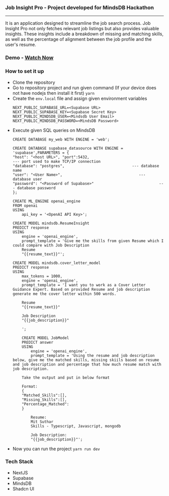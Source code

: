 ### Job Insight Pro - Project developed for MindsDB Hackathon
---
It is an application designed to streamline the job search process. Job Insight Pro not only fetches relevant job listings but also provides valuable insights. These insights include a breakdown of missing and matching skills, as well as the percentage of alignment between the job profile and the user's resume.

### Demo - [Watch Now](https://youtu.be/pluDWdDFLr0?si=ynb7dS9yEl9m1RY_)

### How to set it up

- Clone the repository
- Go to repository project and run given command (If your device does not have nodejs then install it first)
    ```yarn```
- Create the `env.local` file and assign given environment variables
    ```
    NEXT_PUBLIC_SUPABASE_URL=<Supabase URL>
    NEXT_PUBLIC_SUPABASE_KEY=<Supabase Secret Key>
    NEXT_PUBLIC_MINDSDB_USER=<Mindsdb User Email>
    NEXT_PUBLIC_MINDSDB_PASSWORD=<MindsDB Password>
    ```
- Execute given SQL queries on MindsDB
    ```
    CREATE DATABASE my_web WITH ENGINE = 'web';
    
    CREATE DATABASE supabase_datasource WITH ENGINE = 'supabase',PARAMETERS = {
  "host": "<host URL>", "port":5432,                                     --- port used to make TCP/IP connection
  "database": "postgres",                              --- database name
  "user": "<User Name>",                                  --- database user
  "password": "<Password of Supabase>"                             --- database password
    };

    CREATE ML_ENGINE openai_engine
    FROM openai
    USING
        api_key = '<OpenAI API Key>';

    CREATE MODEL mindsdb.ResumeInsight
    PREDICT response
    USING
        engine = 'openai_engine',
        prompt_template = 'Give me the skills from given Resume which I could compare with Job Description
        Resume
        "{{resume_text}}"';

    CREATE MODEL mindsdb.cover_letter_model
    PREDICT response
    USING
        max_tokens = 1000,
        engine = 'openai_engine',
        prompt_template = 'I want you to work as a Cover Letter Guidance Expert. Based on provided Resume and job description generate me the cover letter within 500 words.
        
        Resume
        "{{resume_text}}"

        Job Description
        "{{job_description}}"
        
        ';

        CREATE MODEL JobModel
        PREDICT answer
        USING
            engine = 'openai_engine',
            prompt_template = 'Using the resume and job description below, give me the matched skills, missing skiils based on resume and job description and percentage that how much resume match with job description. 

        Take the output and put in below format

        Format:
        {
        "Matched_Skills":[],
        "Missing_Skills":[],
        "Percentage_Matched":
        }

            Resume:
            Mit Suthar
            Skills - Typescript, Javascript, mongodb
        
            Job Description:
            "{{job_description}}"';

    ```
- Now you can run the project
    `yarn run dev`

### Tech Stack
- NextJS
- Supabase
- MindsDB
- Shadcn UI

